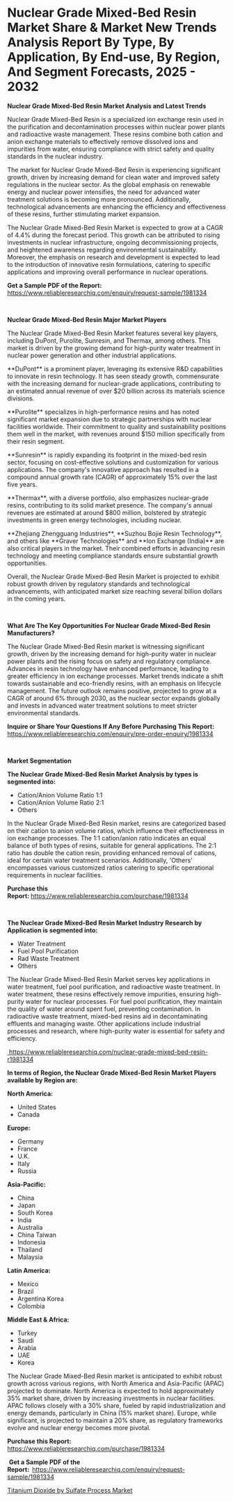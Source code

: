 <p><h1>Nuclear Grade Mixed-Bed Resin Market Share & Market New Trends Analysis Report By Type, By Application, By End-use, By Region, And Segment Forecasts, 2025 - 2032</h1></p><p><strong>Nuclear Grade Mixed-Bed Resin Market Analysis and Latest Trends</strong></p>
<p><p>Nuclear Grade Mixed-Bed Resin is a specialized ion exchange resin used in the purification and decontamination processes within nuclear power plants and radioactive waste management. These resins combine both cation and anion exchange materials to effectively remove dissolved ions and impurities from water, ensuring compliance with strict safety and quality standards in the nuclear industry. </p><p>The market for Nuclear Grade Mixed-Bed Resin is experiencing significant growth, driven by increasing demand for clean water and improved safety regulations in the nuclear sector. As the global emphasis on renewable energy and nuclear power intensifies, the need for advanced water treatment solutions is becoming more pronounced. Additionally, technological advancements are enhancing the efficiency and effectiveness of these resins, further stimulating market expansion. </p><p>The Nuclear Grade Mixed-Bed Resin Market is expected to grow at a CAGR of 4.4% during the forecast period. This growth can be attributed to rising investments in nuclear infrastructure, ongoing decommissioning projects, and heightened awareness regarding environmental sustainability. Moreover, the emphasis on research and development is expected to lead to the introduction of innovative resin formulations, catering to specific applications and improving overall performance in nuclear operations.</p></p>
<p><strong>Get a Sample PDF of the Report:&nbsp;</strong> <a href="https://www.reliableresearchiq.com/enquiry/request-sample/1981334?utm_campaign=2117&utm_medium=2&utm_source=Github&utm_content=ia&utm_term=05022025&utm_id=nuclear-grade-mixed-bed-resin">https://www.reliableresearchiq.com/enquiry/request-sample/1981334</a></p>
<p>&nbsp;</p>
<p><strong>Nuclear Grade Mixed-Bed Resin Major Market Players</strong></p>
<p><p>The Nuclear Grade Mixed-Bed Resin Market features several key players, including DuPont, Purolite, Sunresin, and Thermax, among others. This market is driven by the growing demand for high-purity water treatment in nuclear power generation and other industrial applications. </p><p>**DuPont** is a prominent player, leveraging its extensive R&D capabilities to innovate in resin technology. It has seen steady growth, commensurate with the increasing demand for nuclear-grade applications, contributing to an estimated annual revenue of over $20 billion across its materials science divisions.</p><p>**Purolite** specializes in high-performance resins and has noted significant market expansion due to strategic partnerships with nuclear facilities worldwide. Their commitment to quality and sustainability positions them well in the market, with revenues around $150 million specifically from their resin segment.</p><p>**Sunresin** is rapidly expanding its footprint in the mixed-bed resin sector, focusing on cost-effective solutions and customization for various applications. The company's innovative approach has resulted in a compound annual growth rate (CAGR) of approximately 15% over the last five years.</p><p>**Thermax**, with a diverse portfolio, also emphasizes nuclear-grade resins, contributing to its solid market presence. The company's annual revenues are estimated at around $800 million, bolstered by strategic investments in green energy technologies, including nuclear.</p><p>**Zhejiang Zhengguang Industries**, **Suzhou Bojie Resin Technology**, and others like **Graver Technologies** and **Ion Exchange (India)** are also critical players in the market. Their combined efforts in advancing resin technology and meeting compliance standards ensure substantial growth opportunities.</p><p>Overall, the Nuclear Grade Mixed-Bed Resin Market is projected to exhibit robust growth driven by regulatory standards and technological advancements, with anticipated market size reaching several billion dollars in the coming years.</p></p>
<p>&nbsp;</p>
<p><strong>What Are The Key Opportunities For Nuclear Grade Mixed-Bed Resin Manufacturers?</strong></p>
<p><p>The Nuclear Grade Mixed-Bed Resin market is witnessing significant growth, driven by the increasing demand for high-purity water in nuclear power plants and the rising focus on safety and regulatory compliance. Advances in resin technology have enhanced performance, leading to greater efficiency in ion exchange processes. Market trends indicate a shift towards sustainable and eco-friendly resins, with an emphasis on lifecycle management. The future outlook remains positive, projected to grow at a CAGR of around 6% through 2030, as the nuclear sector expands globally and invests in advanced water treatment solutions to meet stricter environmental standards.</p></p>
<p><strong>Inquire or Share Your Questions If Any Before Purchasing This Report:</strong> <a href="https://www.reliableresearchiq.com/enquiry/pre-order-enquiry/1981334?utm_campaign=2117&utm_medium=2&utm_source=Github&utm_content=ia&utm_term=05022025&utm_id=nuclear-grade-mixed-bed-resin">https://www.reliableresearchiq.com/enquiry/pre-order-enquiry/1981334</a></p>
<p>&nbsp;</p>
<p><strong>Market Segmentation</strong></p>
<p><strong>The Nuclear Grade Mixed-Bed Resin Market Analysis by types is segmented into:</strong></p>
<p><ul><li>Cation/Anion Volume Ratio 1:1</li><li>Cation/Anion Volume Ratio 2:1</li><li>Others</li></ul></p>
<p><p>In the Nuclear Grade Mixed-Bed Resin market, resins are categorized based on their cation to anion volume ratios, which influence their effectiveness in ion exchange processes. The 1:1 cation/anion ratio indicates an equal balance of both types of resins, suitable for general applications. The 2:1 ratio has double the cation resin, providing enhanced removal of cations, ideal for certain water treatment scenarios. Additionally, 'Others' encompasses various customized ratios catering to specific operational requirements in nuclear facilities.</p></p>
<p><strong>Purchase this Report:&nbsp;</strong><a href="https://www.reliableresearchiq.com/purchase/1981334?utm_campaign=2117&utm_medium=2&utm_source=Github&utm_content=ia&utm_term=05022025&utm_id=nuclear-grade-mixed-bed-resin">https://www.reliableresearchiq.com/purchase/1981334</a></p>
<p>&nbsp;</p>
<p><strong>The Nuclear Grade Mixed-Bed Resin Market Industry Research by Application is segmented into:</strong></p>
<p><ul><li>Water Treatment</li><li>Fuel Pool Purification</li><li>Rad Waste Treatment</li><li>Others</li></ul></p>
<p><p>The Nuclear Grade Mixed-Bed Resin Market serves key applications in water treatment, fuel pool purification, and radioactive waste treatment. In water treatment, these resins effectively remove impurities, ensuring high-purity water for nuclear processes. For fuel pool purification, they maintain the quality of water around spent fuel, preventing contamination. In radioactive waste treatment, mixed-bed resins aid in decontaminating effluents and managing waste. Other applications include industrial processes and research, where high-purity water is essential for safety and efficiency.</p></p>
<p><a href="https://www.reliableresearchiq.com/nuclear-grade-mixed-bed-resin-r1981334?utm_campaign=2117&utm_medium=2&utm_source=Github&utm_content=ia&utm_term=05022025&utm_id=nuclear-grade-mixed-bed-resin">&nbsp;https://www.reliableresearchiq.com/nuclear-grade-mixed-bed-resin-r1981334</a></p>
<p><strong>In terms of Region, the Nuclear Grade Mixed-Bed Resin Market Players available by Region are:</strong></p>
<p>
    <p> <strong> North America: </strong>
        <ul>
            <li>United States</li>
            <li>Canada</li>
        </ul>
        </p> 
    <p> <strong> Europe: </strong>
        <ul>
            <li>Germany</li>
            <li>France</li>
            <li>U.K.</li>
            <li>Italy</li>
            <li>Russia</li>
        </ul>
        </p> 
    <p> <strong> Asia-Pacific: </strong>
        <ul>
            <li>China</li>
            <li>Japan</li>
            <li>South Korea</li>
            <li>India</li>
            <li>Australia</li>
            <li>China Taiwan</li>
            <li>Indonesia</li>
            <li>Thailand</li>
            <li>Malaysia</li>
        </ul>
        </p> 
    <p> <strong> Latin America: </strong>
        <ul>
            <li>Mexico</li>
            <li>Brazil</li>
            <li>Argentina Korea</li>
            <li>Colombia</li>
        </ul>
        </p> 
    <p> <strong> Middle East & Africa: </strong>
        <ul>
            <li>Turkey</li>
            <li>Saudi</li>
            <li>Arabia</li>
            <li>UAE</li>
            <li>Korea</li>
        </ul>
    </p>
    </p>
<p><p>The Nuclear Grade Mixed-Bed Resin market is anticipated to exhibit robust growth across various regions, with North America and Asia-Pacific (APAC) projected to dominate. North America is expected to hold approximately 35% market share, driven by increasing investments in nuclear facilities. APAC follows closely with a 30% share, fueled by rapid industrialization and energy demands, particularly in China (15% market share). Europe, while significant, is projected to maintain a 20% share, as regulatory frameworks evolve and nuclear energy becomes more pivotal.</p></p>
<p><strong>Purchase this Report: </strong><a href="https://www.reliableresearchiq.com/purchase/1981334?utm_campaign=2117&utm_medium=2&utm_source=Github&utm_content=ia&utm_term=05022025&utm_id=nuclear-grade-mixed-bed-resin">https://www.reliableresearchiq.com/purchase/1981334</a></p>
<p>&nbsp;<strong>Get a Sample PDF of the Report:&nbsp;&nbsp;</strong><a href="https://www.reliableresearchiq.com/enquiry/request-sample/1981334?utm_campaign=2117&utm_medium=2&utm_source=Github&utm_content=ia&utm_term=05022025&utm_id=nuclear-grade-mixed-bed-resin">https://www.reliableresearchiq.com/enquiry/request-sample/1981334</a></p>
<p><strong></strong></p>
<p><p><a href="https://github.com/DixieGrimes/Market-Research-Report-List-1/blob/main/titanium-dioxide-by-sulfate-process-market.md?utm_campaign=2117&utm_medium=2&utm_source=Github&utm_content=ia&utm_term=05022025&utm_id=nuclear-grade-mixed-bed-resin">Titanium Dioxide by Sulfate Process Market</a></p></p>